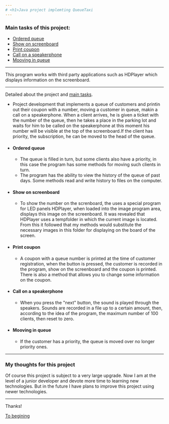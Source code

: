 ```yaml
---
# <h1>Java project implemting QueueTaxi
---
```

### <h7>Main tasks of this project: 
  
  + [Ordered queue](https://github.com/LehaZhigimont/Taxi/blob/main/README.md#Ordered-queue)
  + [Show on screenboard](https://github.com/LehaZhigimont/Taxi/blob/main/README.md#Show-on-screenboard)
  + [Print coupon](https://github.com/LehaZhigimont/Taxi/blob/main/README.md#Print-coupon)
  + [Сall on a speakerphone](https://github.com/LehaZhigimont/Taxi/blob/main/README.md#Сall-on-a-speakerphone)
  + [Mooving in queue](https://github.com/LehaZhigimont/Taxi/blob/main/README.md#Mooving-in-queue)
  
---

<h7> This program works with third party applications such as HDPlayer which displays information on the screenboard.
  
---
<h7> Detailed about the project and [main tasks](https://github.com/LehaZhigimont/Taxi/blob/main/README.md#Main-tasks-of-this-project).

+ Project development that implements a queue of customers and printin out their coupon with a number, moving a customer in queue, makin a call on a speakerphone. When a client arrives, he is given a ticket with the number of the queue, then he takes a place in the parking lot and waits for him to be called on the speakerphone at this moment his number will be visible at the top of the screenboard.If the client has priority, the subscription, he can be moved to the head of the queue.

+ #### Ordered queue
    + The queue is filled in turn, but some clients also have a priority, in this case the program has some methods for moving such clients in turn.
    + The program has the ability to view the history of the queue of past days. Some methods read and write history to files on the computer.
+ #### Show on screenboard
     + To show the number on the screnboard, the uses a special program for LED panels HDPlayer, when loaded into the image program area, displays this image on the screenboard. It was revealed that HDPlayer uses a tempfolder in which the current image is located. From this it followed that my methods would substitute the necessary images in this folder for displaying on the board of the screen.
+ #### Print coupon
     + A coupon with a queue number is printed at the time of customer registration, when the button is pressed, the customer is recorded in the program, show on the screenboard and the coupon is printed. There is also a method that allows you to change some information on the coupon.
+ #### Сall on a speakerphone
     + When you press the "next" button, the sound is played through the speakers. Sounds are recorded in a file up to a certain amount, then, according to the idea of the program, the maximum number of 100 clients, then reset to zero.
+ #### Mooving in queue
     + If the customer has a priority, the queue is moved over no longer priority ones.
 
 
---
### My thoughts for this project

Of course this project is subject to a very large upgrade. Now I am at the level of a junior developer and devote more time to learning new technologies. But in the future I have plans to improve this project using newer technologies.

---
Thanks!

[To begining](https://github.com/LehaZhigimont/Taxi/blob/main/README.md#java-project-implemting-queuetaxi)
  
